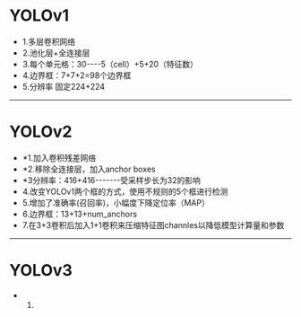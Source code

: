 # YOLOv1

* 1.多层卷积网络
* 2.池化层+全连接层
* 3.每个单元格：30----5（cell）+5+20（特征数）
* 4.边界框：7+7+2=98个边界框
* 5.分辨率 固定224+224

-----------------------------

# YOLOv2

* *1.加入卷积残差网络
* *2.移除全连接层，加入anchor boxes
* *3分辨率：416+416-------受采样步长为32的影响
* 4.改变YOLOv1两个框的方式，使用不规则的5个框进行检测
* 5.增加了准确率(召回率)，小幅度下降定位率（MAP）
* 6.边界框：13+13+num_anchors
* 7.在3+3卷积后加入1+1卷积来压缩特征图channles以降低模型计算量和参数

-----------------------------
  
# YOLOv3

* 1.
